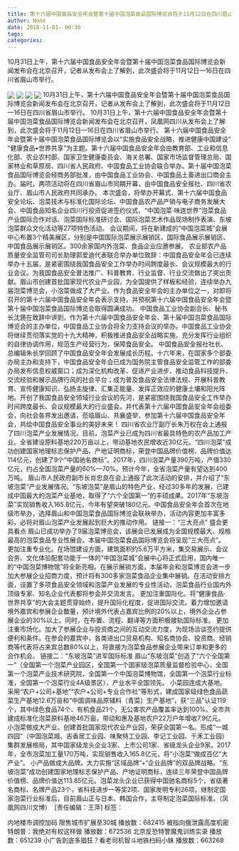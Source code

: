 ```yaml
---
title: 第十六届中国食品安全年会暨第十届中国泡菜食品国际博览会将于11月12日在四川眉山举行四川频道
author: None
date: 2018-11-01- 00:30
tags: 
categories: 
---
```

10月31日上午，第十六届中国食品安全年会暨第十届中国泡菜食品国际博览会新闻发布会在北京召开，记者从发布会上了解到，此次盛会将于11月12日—16日在四川省眉山市举行。
<!-- more -->
                
<img align="center" border="0" src="http://p0.ifengimg.com/cmpp/2018/10/31/15/bd10e22a-d54e-490c-8be7-3d23e6efa27b_size108_w800_h600.jpg" />
                
<img align="center" border="0" src="http://p1.ifengimg.com/cmpp/2018/10/31/15/4fed9337-6089-4c38-ae93-b6966ce5883b_size79_w800_h600.jpg" />
                
<img align="center" border="0" src="http://p2.ifengimg.com/cmpp/2018/10/31/15/4111a99b-5f2c-4b5c-9626-237cf05bfa34_size230_w1600_h1067.jpg" />
            
<img align="center" border="0" src="http://p2.ifengimg.com/a/2016/0810/204c433878d5cf9size1_w16_h16.png" />
10月31日上午，第十六届中国食品安全年会暨第十届中国泡菜食品国际博览会新闻发布会在北京召开，记者从发布会上了解到，此次盛会将于11月12日—16日在四川省眉山市举行。
10月31日上午，第十六届中国食品安全年会暨第十届中国泡菜食品国际博览会新闻发布会在北京召开，凤凰网四川从发布会上了解到，此次盛会将于11月12日—16日在四川省眉山市举行。
第十六届中国食品安全年会暨第十届中国泡菜食品国际博览会以“实施食品安全战略，推进健康中国建设” “健康食品•世界共享”为主题。第十六届中国食品安全年会由教育部、工业和信息化部、农业农村部、国家卫生健康委员会、海关总署、国家市场监督管理总局、国家林业和草原局、四川省人民政府、中国食品工业协会联合举办。第十届中国泡菜食品国际博览会经商务部批准，由中国食品工业协会、中国食品土畜进出口商会主办。届时，两项活动将在四川省眉山市同期开幕，由中国食品安全报社、四川省农业厅、眉山市人民政府共同承办。
本次盛会，将举办开幕式、第十六届中国食品安全论坛、泡菜技术与标准化国际论坛、中国食品农产品产销与电子商务发展大会、中国食品知名企业四川行投资促进签约仪式、“中国泡菜·味连世界”泡菜食品产业国际合作对话、泡菜国际标准研讨会、国际泡菜艺术作品现场制作表演、东坡泡菜群众文化活动等27项特色活动。
会议期间，将在新建成的“中国泡菜城”会展中心布置3个精美展区，分别是中国国际泡菜展示展销区、国际食品展示展销区、中国食品展示展销区。300余家国内外泡菜、食品企业应邀参展。
农业部农产品质量安全监管司司长助理郭爱迪代表联合举办单位致辞：中国食品安全年会已连续举办十五届，是紧密围绕我国食品安全工作举办时间跨度最长、会议规模最大的行业会议。为我国食品安全普法推广、科普教育、行业监督、行业交流做出了突出贡献。眉山市创建首批国家现代农业产业园，为全国提供了样板和经验，连续举办九届泡菜博览会，小泡菜做成了大产业。作为食品安全年会的主办单位之一，对即将召开的第十六届中国食品安全年会表示支持，并预祝第十六届中国食品安全年会暨第十届中国泡菜食品国际博览会取得圆满成功。
中国食品工业协会副会长、秘书长沈篪在致辞中讲到，作为第十六届中国食品安全年会、第十届中国泡菜食品国际博览会的主办单位，中国食品工业协会将全力支持会议的举办。中国食品工业协会将继续贯彻落实党的十九大精神，积极推进食品安全战略实施，充分发挥行业组织的自律协调作用，规范生产经营行为，保障食品安全。
中国食品安全报社社长、总编辑朱长学回顾了中国食品安全年会发展成长历程。十六年来，在国家多个部委办局主办和支持下，中国食品安全年会已成为国务院主管食品安全监管工作的部委办局发布信息权威窗口；成为深化机构改革、促进产业进步、推动食品科技提升、交流经验和展示品牌行风的社会平台；成为普及食品安全法律法规、开展科普教育、宣传健康知识、弘扬主旋律、汇集正能量、发挥正效应的健康土壤和阳光阵地。开创了我国食品安全领域行业会议的先河，是紧密围绕我国食品安全工作举办时间跨度最长、会议规模最大的行业盛会。并代表第十六届中国食品安全年会组委会，向社会各界发出邀请，莅临眉山、共襄盛举，参加第十六届中国食品安全年会，共绘中国食品安全事业的美好未来！
四川省农业厅副厅长朱万权在会上通报了四川泡菜产业发展情况。目前，泡菜产业已成为四川省最具特色的农产品加工产业。全省建设原料基地220万亩以上，带动基地农民增收近30亿元。“四川泡菜”成功创建国家地理标志保护产品、产地证明商标，荣登中国品牌价值榜、品牌价值达114亿元，创建了9个“中国驰名商标”。2017年，四川泡菜产量390万吨，产值330亿元，约占全国泡菜产量的60%—70%。预计今年，全省泡菜产量有望达到400万吨。
眉山市人民政府副市长肖忠良在会上通报了此次活动的安排，并介绍了“东坡泡菜”产业发展情况。“东坡泡菜”是眉山的特色产业，经过30多年的发展，已建成中国最大的泡菜产业基地，取得了“六个全国第一”的丰硕成果。2017年“东坡泡菜”实现销售收入165.8亿元，今年有望突破180亿元。中国食品安全年会首次在地级市举办，选择眉山和中国泡菜食品国际博览会联袂举办，活动内容更加丰富多彩，必将对眉山泡菜产业发展起到巨大的推动作用。
链接一：“三大亮点” 盛会更具看点
眉山已成功举办了9届泡菜博览会，该展会已发展成为全国规模最大、规格最高的泡菜食品专业性展会。本届中国泡菜食品国际博览会将呈现“三大亮点”。
更加注重专业化。在场馆建设方面，建筑面积约5.6万平方米，集交易展示、会议会务、文化体验配套功能于一体的“中国泡菜城”会展中心将正式启用，国内唯一的“中国泡菜博物馆”将全新亮相。在展示展销方面，本届年会和泡菜博览会进一步加大参展企业招商力度，预计将有300多家泡菜食品企业集中展销。在活动安排方面，设置了多项食品安全领域和泡菜产业发展的专业性活动，泡菜食品行业国内外顶级专家、知名企业代表都将参会并交流发言。
更加注重国际化。将“健康食品·世界共享”的大会主题贯穿始终，提升国际化程度，促进国际交流。着力增加邀请境外嘉宾和参展企业数量，预计境外代表占嘉宾比例的20%以上，境外企业占参展企业的30%以上。同时，在布置、流程、翻译等方面积极接轨国际标准。
更加注重市场化。加大了参展企业与投资商之间的互动交流力度，为现场洽谈签约提供便利和条件。在参会的嘉宾中，各类进出口贸易机构、知名商协会、投资商、经销商等代表将占来宾总数80%以上，将直接为泡菜食品参展企业带来订单和更多的合作机会。
链接二：“东坡泡菜”进军国际标准
眉山“东坡泡菜”创造了“六个全国第一”（全国第一个泡菜产业园区，全国第一个国家级泡菜质量监督检验中心，全国第一个泡菜产业技术研究院，全国第一个中国泡菜博物馆，全国第一个泡菜行业标准，全国第一个泡菜行业4A级景区），产业水平全国领先。
小菜园连成大基地。采用“农户+公司+基地”“农户+公司+专业合作社”等形式，建成国家级绿色食品蔬菜生产基地12.6万亩和“中国调味品原辅料（青菜）生产基地”，获“三品”认证119个，其中绿色食品74个、有机食品21个，无公害农产品覆盖率达到100%。全市共建成标准化泡菜原料基地46万亩，带动和惠及基地农户22万户年增收7.9亿元。
小泡菜做成大产业。创建首批国家现代农业产业园，荣获全国第一名。形成“一城四园”（中国泡菜城、吉香居工业园、味聚特工业园、李记工业园、千禾工业园）集群发展格局，其中国家级龙头企业3家、上市公司1家、省级龙头企业9家。2017年，全市泡菜加工量170万吨，实现销售收入165.8亿元，将“小泡菜”做成百亿“大产业”。
小产品做成大品牌。大力实施“区域品牌”+“企业品牌”的双品牌战略。“东坡泡菜”成功创建国家地理标志保护产品、产地证明商标，连续三年荣登中国品牌价值榜、品牌价值达113.85亿元。泡菜龙头企业已获得中国驰名商标5个，省级著名商标、名牌产品23个，省科技进步一等奖2项、国家发明专利26项。继制定国家泡菜行业标准后，目前眉山正与日本、韩国合作，主导制定泡菜国际标准。（凤凰网四川文博） 
[责任编辑：王萍]
标签：
 
 
 
 
 
 
             
内地楼市调控加码 限售城市扩展至30城
播放数：682415
被指向俄泄露高度机密 特朗普：我绝对有权这样做
播放数：672536
北京反恐特警魔鬼训练实录
播放数：651239
小广告到底多猖狂？看老司机智斗地铁扫码小妹
播放数：663268
